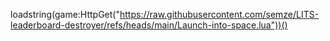 loadstring(game:HttpGet("https://raw.githubusercontent.com/semze/LITS-leaderboard-destroyer/refs/heads/main/Launch-into-space.lua"))()
